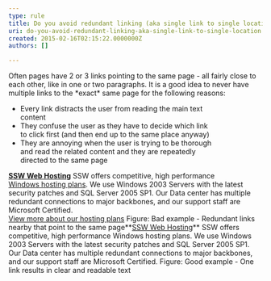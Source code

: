 ```yaml
---
type: rule
title: Do you avoid redundant linking (aka single link to single location)?
uri: do-you-avoid-redundant-linking-aka-single-link-to-single-location
created: 2015-02-16T02:15:22.0000000Z
authors: []

---
```


Often pages have 2 or 3 links pointing to the same page -       all fairly close to each other, like in one or two       paragraphs. It is a good idea to never have multiple links       to the \*exact\* same page for the following reasons:

- Every link distracts the user from reading the main text <br>     content
- They confuse the user as they have to decide which link <br>     to click first (and then end up to the same place anyway)
- They are annoying when the user is trying to be thorough <br>     and read the related content and they are repeatedly <br>     directed to the same page

 **[SSW Web Hosting](http&#58;//www.ssw.com.au/ssw/Hosting/Default.aspx)** 
 SSW offers competitive, high performance <br>      [Windows hosting plans](http&#58;//www.ssw.com.au/ssw/Hosting/Default.aspx). We use Windows 2003 Servers with the latest security patches and SQL Server 2005 SP1. Our Data center has multiple redundant connections to major backbones, and our support staff are Microsoft Certified. <br>      [View more about our hosting plans](http&#58;//www.ssw.com.au/ssw/Hosting/Default.aspx) Figure: Bad example - Redundant links nearby that point to the same page**[SSW Web Hosting](http&#58;//www.ssw.com.au/ssw/Hosting/Default.aspx)** 
 SSW offers competitive, high performance Windows hosting plans. We use Windows 2003 Servers with the latest security patches and SQL Server 2005 SP1. Our Data center has multiple redundant connections to major backbones, and our support staff are Microsoft Certified. Figure: Good example - One link results in clear and readable text
